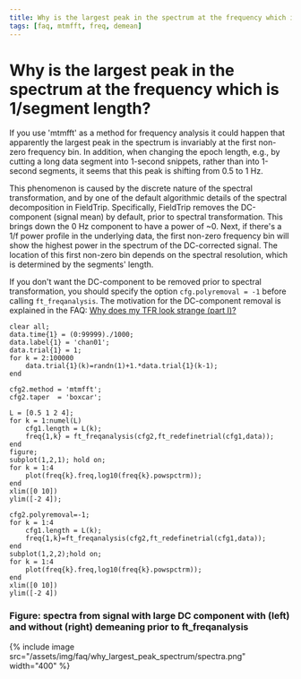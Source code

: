 ```yaml
---
title: Why is the largest peak in the spectrum at the frequency which is 1/segment length?
tags: [faq, mtmfft, freq, demean]
---
```


# Why is the largest peak in the spectrum at the frequency which is 1/segment length?

If you use 'mtmfft' as a method for frequency analysis it could happen that apparently the largest peak in the spectrum is invariably at the first non-zero frequency bin. In addition, when changing the epoch length, e.g., by cutting a long data segment into 1-second snippets, rather than into 1-second segments, it seems that this peak is shifting from 0.5 to 1 Hz.

This phenomenon is caused by the discrete nature of the spectral transformation, and by one of the default algorithmic details of the spectral decomposition in FieldTrip. Specifically, FieldTrip removes the DC-component (signal mean) by default, prior to spectral transformation. This brings down the 0 Hz component to have a power of ~0. Next, if there's a 1/f power profile in the underlying data, the first non-zero frequency bin will show the highest power in the spectrum of the DC-corrected signal. The location of this first non-zero bin depends on the spectral resolution, which is determined by the segments' length.

If you don't want the DC-component to be removed prior to spectral transformation, you should specify the option ``cfg.polyremoval = -1`` before calling ``ft_freqanalysis``. The motivation for the DC-component removal is explained in the FAQ: [Why does my TFR look strange (part I)?](/faq/why_does_my_tfr_look_strange)

    clear all;
    data.time{1} = (0:99999)./1000;
    data.label{1} = 'chan01';
    data.trial{1} = 1;
    for k = 2:100000
        data.trial{1}(k)=randn(1)+1.*data.trial{1}(k-1);
    end

    cfg2.method = 'mtmfft';
    cfg2.taper  = 'boxcar';

    L = [0.5 1 2 4];
    for k = 1:numel(L)
        cfg1.length = L(k);
        freq{1,k} = ft_freqanalysis(cfg2,ft_redefinetrial(cfg1,data));
    end
    figure;
    subplot(1,2,1); hold on;
    for k = 1:4
        plot(freq{k}.freq,log10(freq{k}.powspctrm));
    end
    xlim([0 10])
    ylim([-2 4]);

    cfg2.polyremoval=-1;
    for k = 1:4
        cfg1.length = L(k);
        freq{1,k}=ft_freqanalysis(cfg2,ft_redefinetrial(cfg1,data));
    end
    subplot(1,2,2);hold on;
    for k = 1:4
        plot(freq{k}.freq,log10(freq{k}.powspctrm));
    end
    xlim([0 10])
    ylim([-2 4])

### Figure: spectra from signal with large DC component with (left) and without (right) demeaning prior to ft_freqanalysis

{% include image src="/assets/img/faq/why_largest_peak_spectrum/spectra.png" width="400" %}
